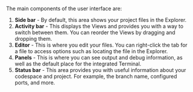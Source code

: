 The main components of the user interface are:

1. **Side bar** - By default, this area shows your project files in the Explorer.
1. **Activity bar** - This displays the Views and provides you with a way to switch between them. You can reorder the Views by dragging and dropping them.
1. **Editor** - This is where you edit your files. You can right-click the tab for a file to access options such as locating the file in the Explorer.
1. **Panels** - This is where you can see output and debug information, as well as the default place for the integrated Terminal.
1. **Status bar** - This area provides you with useful information about your codespace and project. For example, the branch name, configured ports, and more.
